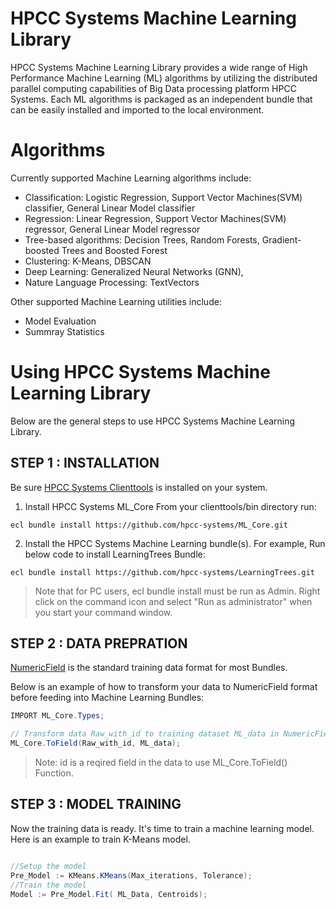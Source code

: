 # HPCC Systems Machine Learning Library

HPCC Systems Machine Learning Library provides a wide range of High Performance Machine Learning (ML) algorithms by utilizing the distributed parallel computing capabilities of Big Data processing platform HPCC Systems. Each ML algorithms is packaged as an independent bundle that can be easily installed and imported to the local environment.

# Algorithms

Currently supported Machine Learning algorithms include:

- Classification: Logistic Regression, Support Vector Machines(SVM) classifier, General Linear Model classifier
- Regression: Linear Regression, Support Vector Machines(SVM) regressor, General Linear Model regressor
- Tree-based algorithms: Decision Trees, Random Forests, Gradient-boosted Trees and Boosted Forest
- Clustering: K-Means, DBSCAN
- Deep Learning: Generalized Neural Networks (GNN), 
- Nature Language Processing: TextVectors

Other supported Machine Learning utilities include:

<!-- - Preprocessing -->
- Model Evaluation
- Summray Statistics

# Using HPCC Systems Machine Learning Library

Below are the general steps to use HPCC Systems Machine Learning Library.

## STEP 1 : INSTALLATION

Be sure [HPCC Systems Clienttools](https://hpccsystems.com/download#Downloads) is installed on your system.

1. Install HPCC Systems ML_Core
From your clienttools/bin directory run: 

  ```shell
  ecl bundle install https://github.com/hpcc-systems/ML_Core.git
  ```

2. Install the HPCC Systems Machine Learning bundle(s). 
For example, Run below code to install LearningTrees Bundle:

  ```shell
  ecl bundle install https://github.com/hpcc-systems/LearningTrees.git
  ```

> Note that for PC users, ecl bundle install must be run as Admin.  Right click on the command icon and select "Run as administrator" when you start your command window.

## STEP 2 : DATA PREPRATION

[NumericField](https://github.com/hpcc-systems/ML_Core/blob/master/Types.ecl) is the standard training data format for most Bundles.

Below is an example of how to transform your data to NumericField format before feeding into Machine Learning Bundles:

```java
IMPORT ML_Core.Types;

// Transform data Raw_with_id to training dataset ML_data in NumericField format
ML_Core.ToField(Raw_with_id, ML_data);

```

> Note: id is a reqired field in the data to use ML_Core.ToField() Function. 

## STEP 3 : MODEL TRAINING

Now the training data is ready. It's time to train a machine learning model.
Here is an example to train K-Means model.

```java

//Setup the model
Pre_Model := KMeans.KMeans(Max_iterations, Tolerance);
//Train the model
Model := Pre_Model.Fit( ML_Data, Centroids);

```









